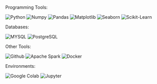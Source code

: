 
Programming Tools:</p>

![Python](https://img.shields.io/badge/-Python-05122A?style=flat&)
![Numpy](https://img.shields.io/badge/-Numpy-05122A?style=%27flat%27&)
![Pandas](https://img.shields.io/badge/-Pandas-05122A?style=flat&)
![Matplotlib](https://img.shields.io/badge/-Matplotlib-05122A?style=%27flat%27&)
![Seaborn](https://img.shields.io/badge/-Seaborn-05122A?style=flat&)
![Scikit-Learn](https://img.shields.io/badge/-ScikitLearn-05122A?style=flat&)

Databases:</p>

![MYSQL](https://img.shields.io/badge/-MySQL-05122A?style=flat&)
![PostgreSQL](https://img.shields.io/badge/-PostgreSQ-05122A?style=%27flat%27&)


Other Tools:</p>

![Github](https://img.shields.io/badge/-Github-05122A?style=flat&)
![Apache Spark](https://img.shields.io/badge/-ApacheSpark-05122A?style=%27flat%27&)
![Docker](https://img.shields.io/badge/-Docker-05122A?style=flat&)

Environments:</p>

![Google Colab](https://img.shields.io/badge/-GoogleColab-05122A?style=flat&)
![Jupyter](https://img.shields.io/badge/-Jupyter-05122A?style=%27flat%27&)



